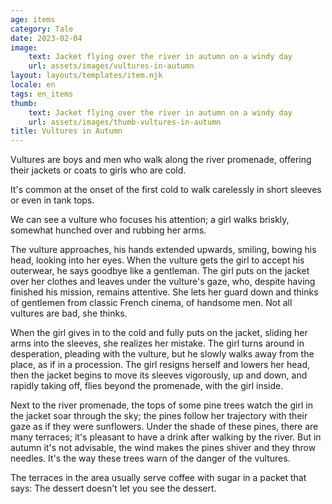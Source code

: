```yaml
---
age: items
category: Tale
date: 2023-02-04
image:
    text: Jacket flying over the river in autumn on a windy day
    url: assets/images/vultures-in-autumn
layout: layouts/templates/item.njk
locale: en
tags: en_items
thumb:
    text: Jacket flying over the river in autumn on a windy day
    url: assets/images/thumb-vultures-in-autumn
title: Vultures in Autumn
---
```



Vultures are boys and men who walk along the river promenade, offering their jackets or coats to girls who are cold.

It's common at the onset of the first cold to walk carelessly in short sleeves or even in tank tops.

We can see a vulture who focuses his attention; a girl walks briskly, somewhat hunched over and rubbing her arms.

The vulture approaches, his hands extended upwards, smiling, bowing his head, looking into her eyes. When the vulture gets the girl to accept his outerwear, he says goodbye like a gentleman. The girl puts on the jacket over her clothes and leaves under the vulture's gaze, who, despite having finished his mission, remains attentive. She lets her guard down and thinks of gentlemen from classic French cinema, of handsome men. Not all vultures are bad, she thinks.

When the girl gives in to the cold and fully puts on the jacket, sliding her arms into the sleeves, she realizes her mistake. The girl turns around in desperation, pleading with the vulture, but he slowly walks away from the place, as if in a procession. The girl resigns herself and lowers her head, then the jacket begins to move its sleeves vigorously, up and down, and rapidly taking off, flies beyond the promenade, with the girl inside.

Next to the river promenade, the tops of some pine trees watch the girl in the jacket soar through the sky; the pines follow her trajectory with their gaze as if they were sunflowers. Under the shade of these pines, there are many terraces; it's pleasant to have a drink after walking by the river. But in autumn it's not advisable, the wind makes the pines shiver and they throw needles. It's the way these trees warn of the danger of the vultures.

The terraces in the area usually serve coffee with sugar in a packet that says: The dessert doesn't let you see the dessert.
